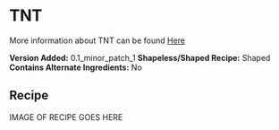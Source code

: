 # TNT
More information about TNT can be found [Here](https://minecraft.fandom.com/wiki/TNT)

**Version Added:** 0.1_minor_patch_1
**Shapeless/Shaped Recipe:** Shaped
**Contains Alternate Ingredients:** No

## Recipe
IMAGE OF RECIPE GOES HERE
